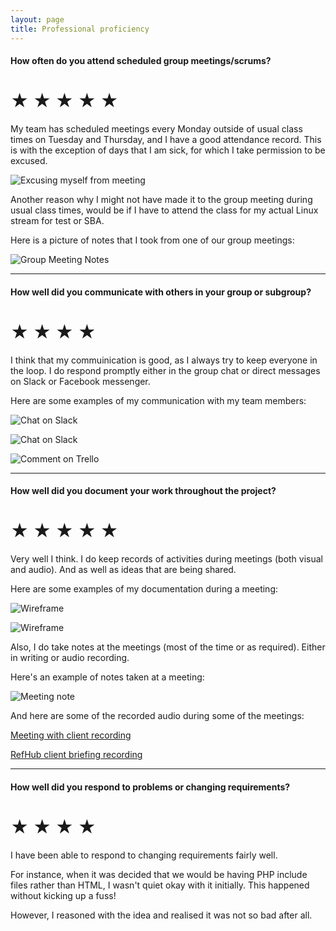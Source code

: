```yaml
---
layout: page
title: Professional proficiency
---
```


#### How often do you attend scheduled group meetings/scrums?

# ★ ★ ★ ★ ★

My team has scheduled meetings every Monday outside of usual class times on Tuesday and Thursday, and I have a good attendance record. 
This is with the exception of days that I am sick, for which I take permission to be excused.

![Excusing myself from meeting](/assets/img/absence-excuse.png)
 

Another reason why I might not have made it to the group meeting during usual class times, would be if  I have to 
attend the class for my actual Linux stream for test or SBA.

Here is a picture of notes that I took from one of our group meetings:

![Group Meeting Notes](/assets/img/week1-plan.jpg)

--------------------------------------------------------------------------------------



#### How well did you communicate with others in your group or subgroup?

# ★ ★ ★ ★

I think that my commuinication is good, as I always try to keep everyone in the loop. I do respond promptly either in the
group chat or direct messages on Slack or Facebook messenger.


Here are some examples of my communication with my team members:


![Chat on Slack](/assets/img/communication.png)



![Chat on Slack](/assets/img/communication2.png)



![Comment on Trello](/assets/img/communication3.png)



--------------------------------------------------------------------------------------



#### How well did you document your work throughout the project?

# ★ ★ ★ ★ ★

Very well I think. I do keep records of activities during meetings (both visual and audio). And as well as ideas that are being shared.

Here are some examples of my documentation during a meeting:

![Wireframe](/assets/img/wireframe1.jpg)




![Wireframe](/assets/img/wireframe2.jpg)

Also, I do take notes at the meetings (most of the time or as required). Either in writing or audio recording.

Here's an example of notes taken at a meeting:

![Meeting note](/assets/img/week2-plan.jpg)

And here are some of the recorded audio during some of the meetings:

[Meeting with client recording](/assets/audio/Meeting-with-client.mp3)

[RefHub client briefing recording](/assets/audio/RefHub-Client-Briefing.mp3)





--------------------------------------------------------------------------------------



#### How well did you respond to problems or changing requirements?

# ★ ★ ★ ★


I have been able to respond to changing requirements fairly well. 

For instance, when it was decided that
we would be having PHP include files rather than HTML, I wasn't quiet okay with it initially. This happened without kicking
up a fuss!

However, I reasoned with the idea and realised it was not so bad after all.
